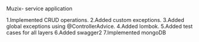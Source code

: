 Muzix- service application

1.Implemented CRUD operations.
2.Added custom exceptions.
3.Added global exceptions using @ControllerAdvice.
4.Added lombok.
5.Added test cases for all layers
6.Added swagger2
7.Implemented mongoDB

